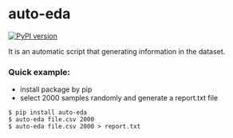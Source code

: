 # auto-eda

[![PyPI version](https://badge.fury.io/py/auto-eda.svg)](https://badge.fury.io/py/auto-eda)

It is an automatic script that generating information in the dataset.

### Quick example:
- install package by pip
- select 2000 samples randomly and generate a report.txt file
```
$ pip install auto-eda
$ auto-eda file.csv 2000
$ auto-eda file.csv 2000 > report.txt
```

